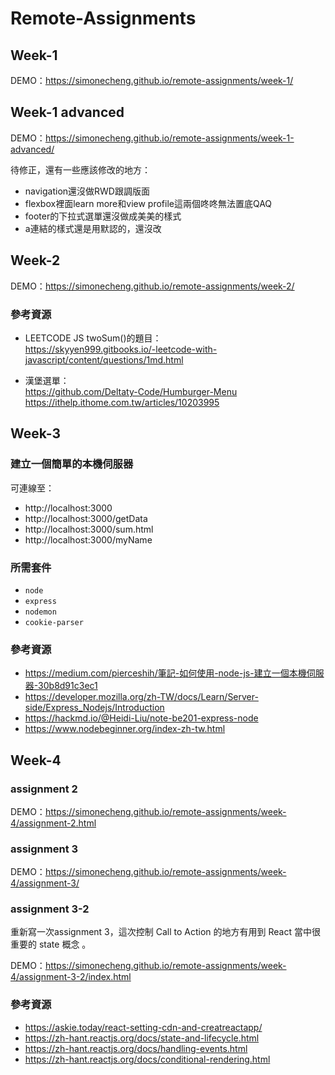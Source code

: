 # Remote-Assignments

## Week-1

DEMO：https://simonecheng.github.io/remote-assignments/week-1/

## Week-1 advanced

DEMO：https://simonecheng.github.io/remote-assignments/week-1-advanced/  

待修正，還有一些應該修改的地方：
- navigation還沒做RWD跟調版面
- flexbox裡面learn more和view profile這兩個咚咚無法置底QAQ
- footer的下拉式選單還沒做成美美的樣式
- a連結的樣式還是用默認的，還沒改

## Week-2

DEMO：https://simonecheng.github.io/remote-assignments/week-2/

### 參考資源

- LEETCODE JS twoSum()的題目：  
https://skyyen999.gitbooks.io/-leetcode-with-javascript/content/questions/1md.html

- 漢堡選單：  
https://github.com/Deltaty-Code/Humburger-Menu  
https://ithelp.ithome.com.tw/articles/10203995

## Week-3

### 建立一個簡單的本機伺服器

可連線至：
- http://localhost:3000
- http://localhost:3000/getData
- http://localhost:3000/sum.html
- http://localhost:3000/myName

### 所需套件

- `node`
- `express`
- `nodemon`
- `cookie-parser`

### 參考資源

- https://medium.com/pierceshih/筆記-如何使用-node-js-建立一個本機伺服器-30b8d91c3ec1
- https://developer.mozilla.org/zh-TW/docs/Learn/Server-side/Express_Nodejs/Introduction
- https://hackmd.io/@Heidi-Liu/note-be201-express-node
- https://www.nodebeginner.org/index-zh-tw.html

## Week-4

### assignment 2
DEMO：https://simonecheng.github.io/remote-assignments/week-4/assignment-2.html

### assignment 3
DEMO：https://simonecheng.github.io/remote-assignments/week-4/assignment-3/

### assignment 3-2
重新寫一次assignment 3，這次控制 Call to Action 的地方有用到 React 當中很重要的 state 概念 。 

DEMO：https://simonecheng.github.io/remote-assignments/week-4/assignment-3-2/index.html

### 參考資源
- https://askie.today/react-setting-cdn-and-creatreactapp/
- https://zh-hant.reactjs.org/docs/state-and-lifecycle.html
- https://zh-hant.reactjs.org/docs/handling-events.html
- https://zh-hant.reactjs.org/docs/conditional-rendering.html